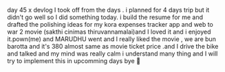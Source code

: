 day 45 x devlog 
I took off from the days  . i planned for 4 days trip but it didn't go well so I did something today. i build the resume for me and drafted the polishing ideas for my kora expenses tracker app and web to war 2 movie (sakthi cinimas thiruvannamalai)and I loved it and i enjoyed it.pown(me) and MARUDHU went and I really liked the movie , we are bun barotta  and it's 380 almost same as movie ticket price .and I drive the bike and talked and my mind was really calm i understand many thing and I will try to implement this in upcomming days 
bye 👋
